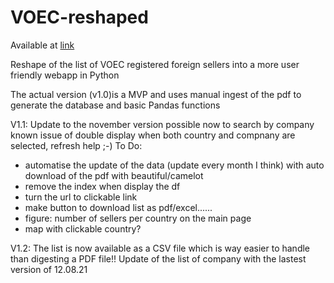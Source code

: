 # VOEC-reshaped
Available at [link](https://share.streamlit.io/tfreyd/voec-reshaped/main/voec.py)

Reshape of the list of VOEC registered foreign sellers into a more user friendly webapp in Python

The actual version (v1.0)is a MVP and uses manual ingest of the pdf to generate the database and basic Pandas functions

V1.1: 
Update to the november version
possible now to search by company
known issue of double display when both country and compnany are selected, refresh help ;-)
To Do:
- automatise the update of the data (update every month I think) with auto download of the pdf with beautiful/camelot
- remove the index when display the df
- turn the url to clickable link
- make button to download list as pdf/excel......
- figure:  number of  sellers per country on the main page
- map with clickable country?

V1.2: 
The list is now available as a CSV file which is way easier to handle than digesting a PDF file!! 
Update of the list of company with the lastest version of 12.08.21
